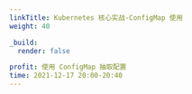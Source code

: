 ```yaml
---
linkTitle: Kubernetes 核心实战-ConfigMap 使用
weight: 40

_build:
  render: false

profit: 使用 ConfigMap 抽取配置
time: 2021-12-17 20:00-20:40
---
```

